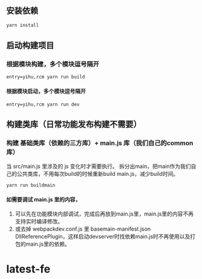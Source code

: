 
## 安装依赖

``` bash
yarn install
```

## 启动构建项目

### 根据模块构建，多个模块逗号隔开

```
entry=yihu,rcm yarn run build
```

#### 根据模块启动，多个模块逗号隔开

```
entry=yihu,rcm yarn run dev
```


## 构建类库（日常功能发布构建不需要）

### 构建 基础类库（依赖的三方库）+ main.js 库（我们自己的common库）

当 src/main.js 里涉及的 js 变化时才需要执行。
拆分出main，把main作为我们自己的公共类库，不用每次build的时候重新build main.js，减少build时间。

```
yarn run buildmain
```

#### 如需要调试 main.js 里的内容，

 1. 可以先在功能模块内部调试，完成后再放到main.js里，main.js里的内容不再支持实时编译修改。
 2. 或去掉 webpackdev.conf.js 里 basemain-manifest.json DllReferencePlugin，这样启动devserver时找依赖main.js时不再使用以及打包的main.js里的依赖。

# latest-fe
